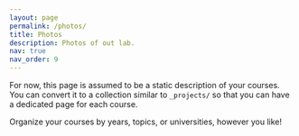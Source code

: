 ```yaml
---
layout: page
permalink: /photos/
title: Photos
description: Photos of out lab.
nav: true
nav_order: 9
---
```


For now, this page is assumed to be a static description of your courses. You can convert it to a collection similar to `_projects/` so that you can have a dedicated page for each course.

Organize your courses by years, topics, or universities, however you like!